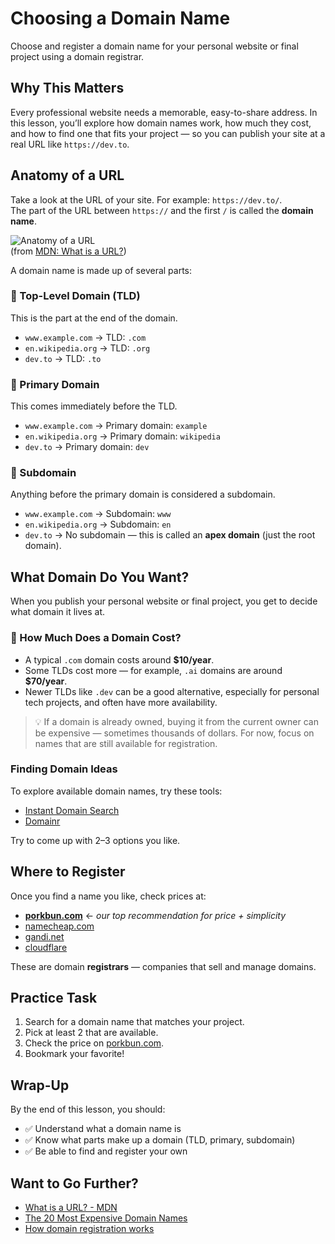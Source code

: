 # Choosing a Domain Name

Choose and register a domain name for your personal website or final project using a domain registrar.

## Why This Matters

Every professional website needs a memorable, easy-to-share address. In this lesson, you’ll explore how domain names work, how much they cost, and how to find one that fits your project — so you can publish your site at a real URL like `https://dev.to`.

## Anatomy of a URL

Take a look at the URL of your site. For example: `https://dev.to/`.  
The part of the URL between `https://` and the first `/` is called the **domain name**.

![Anatomy of a URL](assets/anatomy-url.png)  
(from [MDN: What is a URL?](https://developer.mozilla.org/en-US/docs/Learn/Common_questions/What_is_a_URL))

A domain name is made up of several parts:

### 🔹 Top-Level Domain (TLD)

This is the part at the end of the domain.

- `www.example.com` → TLD: `.com`
- `en.wikipedia.org` → TLD: `.org`
- `dev.to` → TLD: `.to`

### 🔹 Primary Domain

This comes immediately before the TLD.

- `www.example.com` → Primary domain: `example`
- `en.wikipedia.org` → Primary domain: `wikipedia`
- `dev.to` → Primary domain: `dev`

### 🔹 Subdomain

Anything before the primary domain is considered a subdomain.

- `www.example.com` → Subdomain: `www`
- `en.wikipedia.org` → Subdomain: `en`
- `dev.to` → No subdomain — this is called an **apex domain** (just the root domain).

## What Domain Do You Want?

When you publish your personal website or final project, you get to decide what domain it lives at.

### 💸 How Much Does a Domain Cost?

- A typical `.com` domain costs around **$10/year**.
- Some TLDs cost more — for example, `.ai` domains are around **$70/year**.
- Newer TLDs like `.dev` can be a good alternative, especially for personal tech projects, and often have more availability.

> 💡 If a domain is already owned, buying it from the current owner can be expensive — sometimes thousands of dollars. For now, focus on names that are still available for registration.

### Finding Domain Ideas

To explore available domain names, try these tools:

- [Instant Domain Search](https://instantdomainsearch.com)
- [Domainr](https://domainr.com)

Try to come up with 2–3 options you like.

## Where to Register

Once you find a name you like, check prices at:

- [**porkbun.com**](https://porkbun.com) ← *our top recommendation for price + simplicity*
- [namecheap.com](https://www.namecheap.com)
- [gandi.net](https://www.gandi.net)
- [cloudflare](https://www.cloudflare.com/products/registrar/)

These are domain **registrars** — companies that sell and manage domains.

## Practice Task

1. Search for a domain name that matches your project.
2. Pick at least 2 that are available.
3. Check the price on [porkbun.com](https://porkbun.com).
4. Bookmark your favorite!

## Wrap-Up

By the end of this lesson, you should:

- ✅ Understand what a domain name is  
- ✅ Know what parts make up a domain (TLD, primary, subdomain)  
- ✅ Be able to find and register your own

## Want to Go Further?

- [What is a URL? - MDN](https://developer.mozilla.org/en-US/docs/Learn/Common_questions/What_is_a_URL)
- [The 20 Most Expensive Domain Names](https://www.godaddy.com/garage/the-top-20-most-expensive-domain-names/)
- [How domain registration works](https://www.icann.org/resources/pages/registrars-0d-2012-02-25-en)
